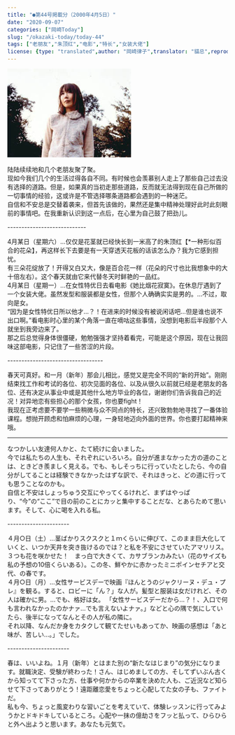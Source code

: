 ```yaml
---
title: "●第44号掲載分（2000年4月5日）"
date: "2020-09-07"
categories: ["岡崎Today"]
slug: "/okazaki-today/today-44"
tags: ["老朋友","朱顶红","电影","特长","女装大佬"]
license: {type: "translated",author: "岡崎律子",translator: "貓总",reproduced-url: "http://love.life.coocan.jp/today/today44.html",reproduced-website: "岡崎律子Book"}
---
```


[![](./images/mer-ph1.jpg)](./images/mer-ph1.jpg)


陆陆续续地和几个老朋友聚了聚。  
现如今我们几个的生活过得各自不同。有时候也会羡慕别人走上了那些自己过去没有选择的道路。但是，如果真的当初走那些道路，反而就无法得到现在自己所做的一切事情的经验，这或许是不管选择哪条道路都会遇到的一种迷茫。   
自信和不安总是交替着袭来，但首先该做的，果然还是集中精神处理好此时此刻眼前的事情吧。在我重新认识到这一点后，在心里为自己鼓了把劲儿。  

\----------------------------

4月某日（星期六）…仅仅是花茎就已经快长到一米高了的朱顶红【*一种形似百合的花朵】，再这样长下去要是有一天穿透天花板的话该怎么办？我为它感到担忧。  
有三朵花绽放了！开得又白又大，像是百合花一样（花朵的尺寸也比我想象中的大十倍左右）。这个春天就由它来代替冬天时鲜艳的一品红。  
4月某日（星期一）…在女性特优日去看电影《她比烟花寂寞》。在休息厅遇到了一个女装大佬。虽然发型和服装都是女性，但那个人确确实实是男的。…不过，取向是女。  
“因为是女性特优日所以他才…？！在进来的时候没有被说闲话吧…但是谁也说不出口啊。”看电影时心里的某个角落一直在嘀咕这些事情，没想到电影后半段那个人就坐到我旁边来了。  
那之后总觉得身体很僵硬，勉勉强强才坚持着看完，可能是这个原因，现在让我回味这部电影，只记住了一些苦涩的片段。  

\----------------------------------

春天可真好。和一月（新年）那会儿相比，感觉又是完全不同的“新的开始”。刚刚结束找工作和考试的各位、初次见面的各位、以及从很久以前就已经是老朋友的各位、还有决定从事业中或是其他什么地方毕业的各位，谢谢你们告诉我自己的近况！对异地恋有些担心的那个女孩，你也要fight！  
我现在正考虑要不要学一些稍微与众不同点的特长，还兴致勃勃地寻找了一番体验课程。想抛开顾虑和怕麻烦的心理，一身轻地迈向外面的世界。你也要打起精神来哦。  

---

なつかしい友達何人かと、たて続けに会いました。  
今では私たちの人生も、それぞれにいろいろ。自分が進まなかった方の道のことは、ときどき羨ましく見える。でも、もしそっちに行っていたとしたら、今の自分がしてることは経験できなかったはずな訳で、それはきっと、どの道に行っても思うことなのかも。  
自信と不安はしょっちゅう交互にやってくるけれど、まずはやっぱり、“今”の“ここ”で目の前のことにカッと集中することだな、とあらためて思います。そして、心に喝を入れる私。  

\----------------------

４月○日（土）…茎ばかりスクスクと１ｍくらいに伸びて、このまま巨大化していくと、いつか天井を突き抜けるのでは？と私を不安にさせていたアマリリス。  
３つも花を咲かせた！　まっ白で大きくて、カサブランカみたい（花のサイズも私の予想の10倍くらいある）。この冬、鮮やかに赤かったミニポインセチアと交代、の春です。  
４月○日（月）…女性サービスデーで映画『ほんとうのジャクリーヌ・デュ・プレ』を観る。すると、ロビーに「ん？」な人が。髪型と服装は女だけれど、その人は確かに男。…でも、格好は女。
「女性サービスデーだから…？！、入口で何も言われなかったのかナァ…でも言えないよナァ。」などと心の隅で気にしていたら、後半になってなんとその人が私の隣に。  
それ以降、なんだか身をカタクして観てたせいもあってか、映画の感想は「あと味が、苦しい…。」でした。

\----------------------

春は、いいよね。１月（新年）とはまた別の“新たなはじまり”の気分になります。就職決定、受験が終わった！さん、はじめましての方、そしてずいぶん古くから知ってて下さった方、仕事や何かからの卒業を決めた人も、ご近況など知らせて下さってありがとう！遠距離恋愛をちょっと心配してた女の子も、ファイトだ。  
私も今、ちょっと風変わりな習いごとを考えていて、体験レッスンに行ってみようかとドキドキしているところ。心配や一抹の億劫さをフッと払って、ひらひらと外へ出ようと思います。あなたも元気で。  